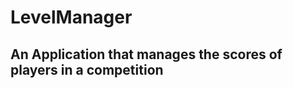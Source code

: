 # LevelManager
An Application that manages the scores of players in a competition  
----------------------------------------------------------------------------
